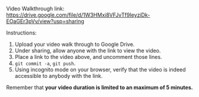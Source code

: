 Video Walkthrough link: https://drive.google.com/file/d/1W3HMxi8VFJvTf9IeyziDk-EOaGEr3pVv/view?usp=sharing

Instructions:
1. Upload your video walk through to Google Drive.
2. Under sharing, allow anyone with the link to view the video.
3. Place a link to the video above, and uncomment those lines.
4. `git commit -a`, `git push`.
5. Using incognito mode on your browser, verify that the video is indeed accessible to anybody with the link.

Remember that **your video duration is limited to an maximum of 5 minutes.**   
